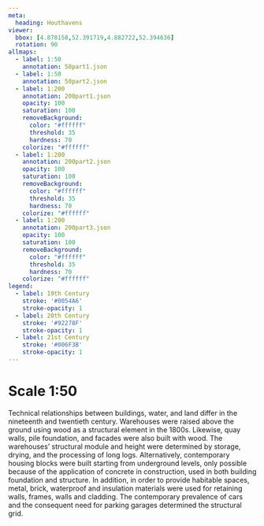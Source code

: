 ```yaml
---
meta:
  heading: Houthavens
viewer:
  bbox: [4.878158,52.391719,4.882722,52.394636]
  rotation: 90
allmaps:
  - label: 1:50
    annotation: 50part1.json
  - label: 1:50
    annotation: 50part2.json
  - label: 1:200
    annotation: 200part1.json
    opacity: 100
    saturation: 100
    removeBackground:
      color: "#ffffff"
      threshold: 35
      hardness: 70
    colorize: "#ffffff"
  - label: 1:200
    annotation: 200part2.json
    opacity: 100
    saturation: 100
    removeBackground:
      color: "#ffffff"
      threshold: 35
      hardness: 70
    colorize: "#ffffff"
  - label: 1:200
    annotation: 200part3.json
    opacity: 100
    saturation: 100
    removeBackground:
      color: "#ffffff"
      threshold: 35
      hardness: 70
    colorize: "#ffffff"
legend:
  - label: 19th Century
    stroke: '#0054A6'
    stroke-opacity: 1
  - label: 20th Century
    stroke: '#92278F'
    stroke-opacity: 1
  - label: 21st Century
    stroke: '#006F3B'
    stroke-opacity: 1
---
```

# Scale 1:50

Technical relationships between buildings, water, and land differ in the nineteenth and twentieth century. Warehouses were raised above the ground using wood as a structural element in the 1800s. Likewise, quay walls, pile foundation, and facades were also built with wood. The warehouses’ structural module and height were determined by storage, drying, and the processing of long logs. Alternatively, contemporary housing blocks were built starting from underground levels, only possible because of the application of concrete in construction, used in both building foundation and structure. In addition, in order to provide habitable spaces, metal, brick, waterproof and insulation materials were used for retaining walls, frames, walls and cladding. The contemporary prevalence of cars and the consequent need for parking garages determined the structural grid.
